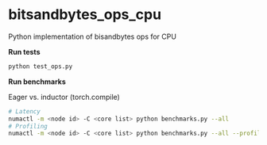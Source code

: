# bitsandbytes_ops_cpu

Python implementation of bisandbytes ops for CPU

**Run tests**

```bash
python test_ops.py
```

**Run benchmarks**

Eager vs. inductor (torch.compile)
```bash
# Latency
numactl -m <node id> -C <core list> python benchmarks.py --all
# Profiling
numactl -m <node id> -C <core list> python benchmarks.py --all --profile
```
